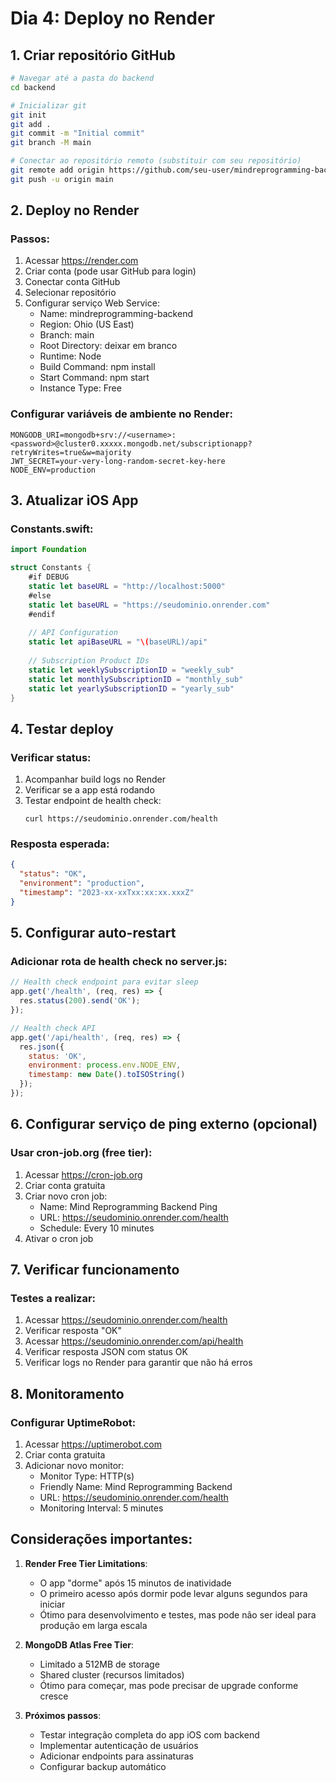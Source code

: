 # Dia 4: Deploy no Render

## 1. Criar repositório GitHub

```bash
# Navegar até a pasta do backend
cd backend

# Inicializar git
git init
git add .
git commit -m "Initial commit"
git branch -M main

# Conectar ao repositório remoto (substituir com seu repositório)
git remote add origin https://github.com/seu-user/mindreprogramming-backend.git
git push -u origin main
```

## 2. Deploy no Render

### Passos:
1. Acessar https://render.com
2. Criar conta (pode usar GitHub para login)
3. Conectar conta GitHub
4. Selecionar repositório
5. Configurar serviço Web Service:
   - Name: mindreprogramming-backend
   - Region: Ohio (US East)
   - Branch: main
   - Root Directory: deixar em branco
   - Runtime: Node
   - Build Command: npm install
   - Start Command: npm start
   - Instance Type: Free

### Configurar variáveis de ambiente no Render:
```
MONGODB_URI=mongodb+srv://<username>:<password>@cluster0.xxxxx.mongodb.net/subscriptionapp?retryWrites=true&w=majority
JWT_SECRET=your-very-long-random-secret-key-here
NODE_ENV=production
```

## 3. Atualizar iOS App

### Constants.swift:
```swift
import Foundation

struct Constants {
    #if DEBUG
    static let baseURL = "http://localhost:5000"
    #else
    static let baseURL = "https://seudominio.onrender.com"
    #endif
    
    // API Configuration
    static let apiBaseURL = "\(baseURL)/api"
    
    // Subscription Product IDs
    static let weeklySubscriptionID = "weekly_sub"
    static let monthlySubscriptionID = "monthly_sub"
    static let yearlySubscriptionID = "yearly_sub"
}
```

## 4. Testar deploy

### Verificar status:
1. Acompanhar build logs no Render
2. Verificar se a app está rodando
3. Testar endpoint de health check:
   ```
   curl https://seudominio.onrender.com/health
   ```

### Resposta esperada:
```json
{
  "status": "OK",
  "environment": "production",
  "timestamp": "2023-xx-xxTxx:xx:xx.xxxZ"
}
```

## 5. Configurar auto-restart

### Adicionar rota de health check no server.js:
```javascript
// Health check endpoint para evitar sleep
app.get('/health', (req, res) => {
  res.status(200).send('OK');
});

// Health check API
app.get('/api/health', (req, res) => {
  res.json({ 
    status: 'OK', 
    environment: process.env.NODE_ENV,
    timestamp: new Date().toISOString()
  });
});
```

## 6. Configurar serviço de ping externo (opcional)

### Usar cron-job.org (free tier):
1. Acessar https://cron-job.org
2. Criar conta gratuita
3. Criar novo cron job:
   - Name: Mind Reprogramming Backend Ping
   - URL: https://seudominio.onrender.com/health
   - Schedule: Every 10 minutes
4. Ativar o cron job

## 7. Verificar funcionamento

### Testes a realizar:
1. Acessar https://seudominio.onrender.com/health
2. Verificar resposta "OK"
3. Acessar https://seudominio.onrender.com/api/health
4. Verificar resposta JSON com status OK
5. Verificar logs no Render para garantir que não há erros

## 8. Monitoramento

### Configurar UptimeRobot:
1. Acessar https://uptimerobot.com
2. Criar conta gratuita
3. Adicionar novo monitor:
   - Monitor Type: HTTP(s)
   - Friendly Name: Mind Reprogramming Backend
   - URL: https://seudominio.onrender.com/health
   - Monitoring Interval: 5 minutes

## Considerações importantes:

1. **Render Free Tier Limitations**:
   - O app "dorme" após 15 minutos de inatividade
   - O primeiro acesso após dormir pode levar alguns segundos para iniciar
   - Ótimo para desenvolvimento e testes, mas pode não ser ideal para produção em larga escala

2. **MongoDB Atlas Free Tier**:
   - Limitado a 512MB de storage
   - Shared cluster (recursos limitados)
   - Ótimo para começar, mas pode precisar de upgrade conforme cresce

3. **Próximos passos**:
   - Testar integração completa do app iOS com backend
   - Implementar autenticação de usuários
   - Adicionar endpoints para assinaturas
   - Configurar backup automático